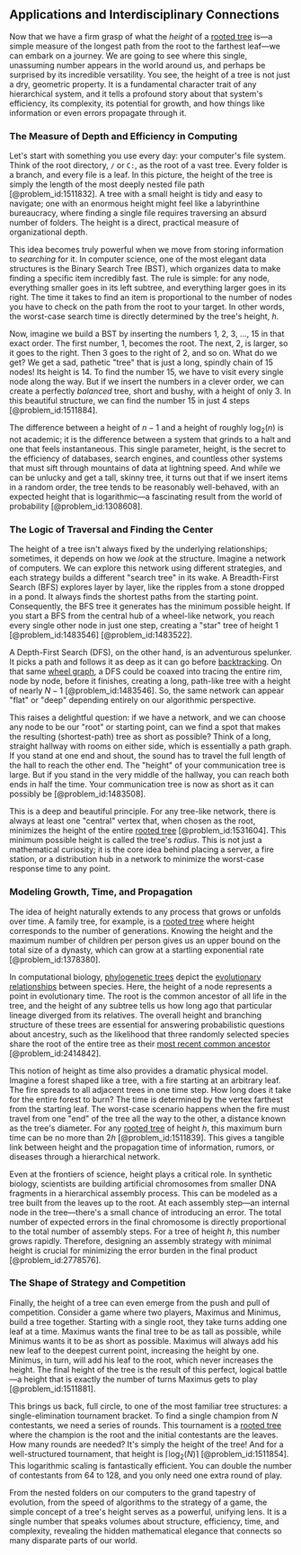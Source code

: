 ## Applications and Interdisciplinary Connections

Now that we have a firm grasp of what the *height* of a [rooted tree](@article_id:266366) is—a simple measure of the longest path from the root to the farthest leaf—we can embark on a journey. We are going to see where this single, unassuming number appears in the world around us, and perhaps be surprised by its incredible versatility. You see, the height of a tree is not just a dry, geometric property. It is a fundamental character trait of any hierarchical system, and it tells a profound story about that system's efficiency, its complexity, its potential for growth, and how things like information or even errors propagate through it.

### The Measure of Depth and Efficiency in Computing

Let's start with something you use every day: your computer's file system. Think of the root directory, `/` or `C:`, as the root of a vast tree. Every folder is a branch, and every file is a leaf. In this picture, the height of the tree is simply the length of the most deeply nested file path [@problem_id:1511832]. A tree with a small height is tidy and easy to navigate; one with an enormous height might feel like a labyrinthine bureaucracy, where finding a single file requires traversing an absurd number of folders. The height is a direct, practical measure of organizational depth.

This idea becomes truly powerful when we move from storing information to *searching* for it. In computer science, one of the most elegant data structures is the Binary Search Tree (BST), which organizes data to make finding a specific item incredibly fast. The rule is simple: for any node, everything smaller goes in its left subtree, and everything larger goes in its right. The time it takes to find an item is proportional to the number of nodes you have to check on the path from the root to your target. In other words, the worst-case search time is directly determined by the tree's height, $h$.

Now, imagine we build a BST by inserting the numbers 1, 2, 3, ..., 15 in that exact order. The first number, 1, becomes the root. The next, 2, is larger, so it goes to the right. Then 3 goes to the right of 2, and so on. What do we get? We get a sad, pathetic "tree" that is just a long, spindly chain of 15 nodes! Its height is 14. To find the number 15, we have to visit every single node along the way. But if we insert the numbers in a clever order, we can create a perfectly *balanced* tree, short and bushy, with a height of only 3. In this beautiful structure, we can find the number 15 in just 4 steps [@problem_id:1511884].

The difference between a height of $n-1$ and a height of roughly $\log_2(n)$ is not academic; it is the difference between a system that grinds to a halt and one that feels instantaneous. This single parameter, height, is the secret to the efficiency of databases, search engines, and countless other systems that must sift through mountains of data at lightning speed. And while we can be unlucky and get a tall, skinny tree, it turns out that if we insert items in a random order, the tree tends to be reasonably well-behaved, with an expected height that is logarithmic—a fascinating result from the world of probability [@problem_id:1308608].

### The Logic of Traversal and Finding the Center

The height of a tree isn't always fixed by the underlying relationships; sometimes, it depends on how we *look* at the structure. Imagine a network of computers. We can explore this network using different strategies, and each strategy builds a different "search tree" in its wake. A Breadth-First Search (BFS) explores layer by layer, like the ripples from a stone dropped in a pond. It always finds the shortest paths from the starting point. Consequently, the BFS tree it generates has the minimum possible height. If you start a BFS from the central hub of a wheel-like network, you reach every single other node in just one step, creating a "star" tree of height 1 [@problem_id:1483546] [@problem_id:1483522].

A Depth-First Search (DFS), on the other hand, is an adventurous spelunker. It picks a path and follows it as deep as it can go before [backtracking](@article_id:168063). On that same [wheel graph](@article_id:271392), a DFS could be coaxed into tracing the entire rim, node by node, before it finishes, creating a long, path-like tree with a height of nearly $N-1$ [@problem_id:1483546]. So, the same network can appear "flat" or "deep" depending entirely on our algorithmic perspective.

This raises a delightful question: if we have a network, and we can choose any node to be our "root" or starting point, can we find a spot that makes the resulting (shortest-path) tree as short as possible? Think of a long, straight hallway with rooms on either side, which is essentially a path graph. If you stand at one end and shout, the sound has to travel the full length of the hall to reach the other end. The "height" of your communication tree is large. But if you stand in the very middle of the hallway, you can reach both ends in half the time. Your communication tree is now as short as it can possibly be [@problem_id:1483508].

This is a deep and beautiful principle. For any tree-like network, there is always at least one "central" vertex that, when chosen as the root, minimizes the height of the entire [rooted tree](@article_id:266366) [@problem_id:1531604]. This minimum possible height is called the tree's *radius*. This is not just a mathematical curiosity; it is the core idea behind placing a server, a fire station, or a distribution hub in a network to minimize the worst-case response time to any point.

### Modeling Growth, Time, and Propagation

The idea of height naturally extends to any process that grows or unfolds over time. A family tree, for example, is a [rooted tree](@article_id:266366) where height corresponds to the number of generations. Knowing the height and the maximum number of children per person gives us an upper bound on the total size of a dynasty, which can grow at a startling exponential rate [@problem_id:1378380].

In computational biology, [phylogenetic trees](@article_id:140012) depict the [evolutionary relationships](@article_id:175214) between species. Here, the height of a node represents a point in evolutionary time. The root is the common ancestor of all life in the tree, and the height of any subtree tells us how long ago that particular lineage diverged from its relatives. The overall height and branching structure of these trees are essential for answering probabilistic questions about ancestry, such as the likelihood that three randomly selected species share the root of the entire tree as their [most recent common ancestor](@article_id:136228) [@problem_id:2414842].

This notion of height as time also provides a dramatic physical model. Imagine a forest shaped like a tree, with a fire starting at an arbitrary leaf. The fire spreads to all adjacent trees in one time step. How long does it take for the entire forest to burn? The time is determined by the vertex farthest from the starting leaf. The worst-case scenario happens when the fire must travel from one "end" of the tree all the way to the other, a distance known as the tree's diameter. For any [rooted tree](@article_id:266366) of height $h$, this maximum burn time can be no more than $2h$ [@problem_id:1511839]. This gives a tangible link between height and the propagation time of information, rumors, or diseases through a hierarchical network.

Even at the frontiers of science, height plays a critical role. In synthetic biology, scientists are building artificial chromosomes from smaller DNA fragments in a hierarchical assembly process. This can be modeled as a tree built from the leaves up to the root. At each assembly step—an internal node in the tree—there's a small chance of introducing an error. The total number of expected errors in the final chromosome is directly proportional to the total number of assembly steps. For a tree of height $h$, this number grows rapidly. Therefore, designing an assembly strategy with minimal height is crucial for minimizing the error burden in the final product [@problem_id:2778576].

### The Shape of Strategy and Competition

Finally, the height of a tree can even emerge from the push and pull of competition. Consider a game where two players, Maximus and Minimus, build a tree together. Starting with a single root, they take turns adding one leaf at a time. Maximus wants the final tree to be as tall as possible, while Minimus wants it to be as short as possible. Maximus will always add his new leaf to the deepest current point, increasing the height by one. Minimus, in turn, will add his leaf to the root, which never increases the height. The final height of the tree is the result of this perfect, logical battle—a height that is exactly the number of turns Maximus gets to play [@problem_id:1511881].

This brings us back, full circle, to one of the most familiar tree structures: a single-elimination tournament bracket. To find a single champion from $N$ contestants, we need a series of rounds. This tournament is a [rooted tree](@article_id:266366) where the champion is the root and the initial contestants are the leaves. How many rounds are needed? It's simply the height of the tree! And for a well-structured tournament, that height is $\lceil \log_{2}(N) \rceil$ [@problem_id:1511854]. This logarithmic scaling is fantastically efficient. You can double the number of contestants from 64 to 128, and you only need one extra round of play.

From the nested folders on our computers to the grand tapestry of evolution, from the speed of algorithms to the strategy of a game, the simple concept of a tree's height serves as a powerful, unifying lens. It is a single number that speaks volumes about structure, efficiency, time, and complexity, revealing the hidden mathematical elegance that connects so many disparate parts of our world.